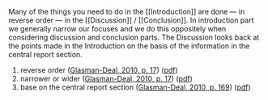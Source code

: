 Many of the things you need to do in the [[Introduction]] are done — in reverse order — in the [[Discussion]] / [[Conclusion]]. 
In introduction part we generally narrow our focuses and we do this oppositely when considering discussion and conclusion parts. The Discussion looks back at the points made in the Introduction on the basis of the information in the central report section.  






1. reverse order ([Glasman-Deal, 2010, p. 17](zotero://select/library/items/4YPK2KGB)) ([pdf](zotero://open-pdf/library/items/YE8VC7EH?page=17&annotation=JWN4KLDV))
2. narrower or wider ([Glasman-Deal, 2010, p. 17](zotero://select/library/items/4YPK2KGB)) ([pdf](zotero://open-pdf/library/items/YE8VC7EH?page=17&annotation=WLBP57KH))
3. base on the central report section ([Glasman-Deal, 2010, p. 169](zotero://select/library/items/4YPK2KGB)) ([pdf](zotero://open-pdf/library/items/YE8VC7EH?page=169&annotation=MML5YRTQ))